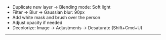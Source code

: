 - Duplicate new layer -> Blending mode: Soft light
- Filter -> Blur -> Gaussian blur: 90px
- Add white mask and brush over the person
- Adjust opacity if needed
- Decolorize: Image -> Adjustments -> Desaturate (Shift+Cmd+U)

---
